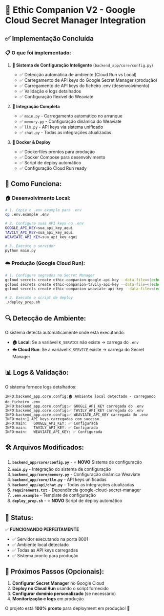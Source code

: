 # 🚀 Ethic Companion V2 - Google Cloud Secret Manager Integration

## ✅ Implementação Concluída

### 📋 O que foi implementado:

1. **🔧 Sistema de Configuração Inteligente** (`backend_app/core/config.py`)
   - ✅ Detecção automática de ambiente (Cloud Run vs Local)
   - ✅ Carregamento de API keys do Google Secret Manager (produção)
   - ✅ Carregamento de API keys do ficheiro .env (desenvolvimento)
   - ✅ Validação e logs detalhados
   - ✅ Configuração flexível do Weaviate

2. **🔄 Integração Completa**
   - ✅ `main.py` - Carregamento automático no arranque
   - ✅ `memory.py` - Configuração dinâmica do Weaviate
   - ✅ `llm.py` - API keys via sistema unificado
   - ✅ `chat.py` - Todas as integrações atualizadas

3. **🐳 Docker & Deploy**
   - ✅ Dockerfiles prontos para produção
   - ✅ Docker Compose para desenvolvimento
   - ✅ Script de deploy automático
   - ✅ Configuração Cloud Run ready

## 🎯 Como Funciona:

### 🏠 Desenvolvimento Local:
```bash
# 1. Copie o .env.example para .env
cp .env.example .env

# 2. Configure suas API keys no .env
GOOGLE_API_KEY=sua_api_key_aqui
TAVILY_API_KEY=sua_api_key_aqui  
WEAVIATE_API_KEY=sua_api_key_aqui

# 3. Execute o servidor
python main.py
```

### ☁️ Produção (Google Cloud Run):
```bash
# 1. Configure segredos no Secret Manager
gcloud secrets create ethic-companion-google-api-key --data-file=<(echo 'SUA_GOOGLE_API_KEY')
gcloud secrets create ethic-companion-tavily-api-key --data-file=<(echo 'SUA_TAVILY_API_KEY')
gcloud secrets create ethic-companion-weaviate-api-key --data-file=<(echo 'SUA_WEAVIATE_API_KEY')

# 2. Execute o script de deploy
./deploy_prep.sh
```

## 🔍 Detecção de Ambiente:

O sistema detecta automaticamente onde está executando:

- **🏠 Local**: Se a variável `K_SERVICE` não existe → carrega do `.env`
- **☁️ Cloud Run**: Se a variável `K_SERVICE` existe → carrega do Secret Manager

## 📊 Logs & Validação:

O sistema fornece logs detalhados:
```
INFO:backend_app.core.config:🏠 Ambiente local detectado - carregando do ficheiro .env
INFO:backend_app.core.config:✅ GOOGLE_API_KEY carregada do .env
INFO:backend_app.core.config:✅ TAVILY_API_KEY carregada do .env
INFO:backend_app.core.config:✅ WEAVIATE_API_KEY carregada do .env
INFO:main:🚀 API keys carregadas com sucesso
INFO:main:   GOOGLE_API_KEY: ✅ Configurada
INFO:main:   TAVILY_API_KEY: ✅ Configurada
INFO:main:   WEAVIATE_API_KEY: ✅ Configurada
```

## 🛠️ Arquivos Modificados:

1. **`backend_app/core/config.py`** - ⭐ **NOVO** Sistema de configuração
2. **`main.py`** - Integração do sistema de configuração
3. **`backend_app/core/memory.py`** - Configuração dinâmica Weaviate
4. **`backend_app/core/llm.py`** - API keys unificadas
5. **`backend_app/api/chat.py`** - Todas as integrações atualizadas
6. **`requirements.txt`** - Dependência google-cloud-secret-manager
7. **`.env.example`** - Template de configuração
8. **`deploy_prep.sh`** - ⭐ **NOVO** Script de deploy automático

## 🚀 Status:

✅ **FUNCIONANDO PERFEITAMENTE**
- ✅ Servidor executando na porta 8001
- ✅ Ambiente local detectado
- ✅ Todas as API keys carregadas
- ✅ Sistema pronto para produção

## 📝 Próximos Passos (Opcionais):

1. **Configurar Secret Manager** no Google Cloud
2. **Deploy no Cloud Run** usando o script fornecido
3. **Configurar domínio personalizado** (se necessário)
4. **Monitorização e logs** em produção

O projeto está **100% pronto** para deployment em produção! 🎉

